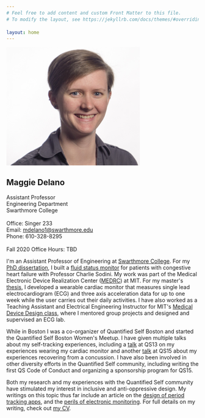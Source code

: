 ```yaml
---
# Feel free to add content and custom Front Matter to this file.
# To modify the layout, see https://jekyllrb.com/docs/themes/#overriding-theme-defaults

layout: home
---
```


<html>

<div id="all_together">
    <div id="headshot">
        <img src="MKD_headshot.jpg" width="350">
    </div>
    <div id="text">
        <h2>Maggie Delano</h2>
            Assistant Professor <br>
            Engineering Department <br>
            Swarthmore College <br>
            <br>
            Office: Singer 233 <br>
            Email: <a href="mailto:mdelano1@swarthmore.edu">mdelano1@swarthmore.edu</a> <br>
            Phone: 610-328-8295 <br>
            <br>
            Fall 2020 Office Hours: TBD
    </div>
</div>

</html>

I'm an Assistant Professor of Engineering at [Swarthmore College](https://www.swarthmore.edu/). For my [PhD dissertation](https://dspace.mit.edu/handle/1721.1/115636), I built a [fluid status monitor](http://www.analog.com/en/landing-pages/001/medrc.html) for patients with congestive heart failure with Professor Charlie Sodini. My work was part of the Medical Electronic Device Realization Center ([MEDRC](http://web.mit.edu/medrc/)) at MIT. For my master's [thesis](https://dspace.mit.edu/handle/1721.1/76811), I developed a wearable cardiac monitor that measures single lead electrocardiogram (ECG) and three axis acceleration data for up to one week while the user carries out their daily activities. I have also worked as a Teaching Assistant and Electrical Engineering Instructor for MIT's [Medical Device Design class](http://web.mit.edu/2.75/), where I mentored group projects and designed and supervised an ECG lab.

While in Boston I was a co-organizer of Quantified Self Boston and started the Quantified Self Boston Women's Meetup. I have given multiple talks about my self-tracking experiences, including a [talk](http://quantifiedself.com/2013/12/maggie-delano-ecg-activity-tracking/) at QS13 on my experiences wearing my cardiac monitor and another [talk](http://quantifiedself.com/2015/08/maggie-delano-building-back/) at QS15 about my experiences recovering from a concussion. I have also been involved in other diversity efforts in the Quantified Self community, including writing the first QS Code of Conduct and organizing a sponsorship program for QS15.

Both my research and my experiences with the Quantified Self community have stimulated my interest in inclusive and anti-oppressive design. My writings on this topic thus far include an article on the [design of period tracking apps](https://medium.com/@maggied/i-tried-tracking-my-period-and-it-was-even-worse-than-i-could-have-imagined-bb46f869f45), and the [perils of electronic monitoring](https://logicmag.io/justice/the-world-is-a-prison/). For full details on my writing, check out [my CV](cv_mkd.pdf).